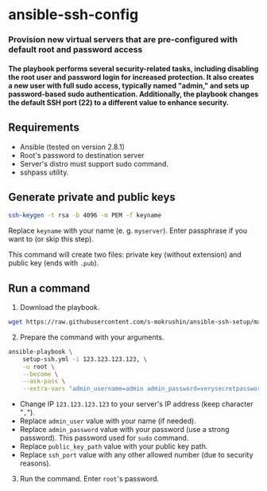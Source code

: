 # ansible-ssh-config
### Provision new virtual servers that are pre-configured with default root and password access
#### The playbook performs several security-related tasks, including disabling the root user and password login for increased protection. It also creates a new user with full sudo access, typically named "admin," and sets up password-based sudo authentication. Additionally, the playbook changes the default SSH port (22) to a different value to enhance security.

## Requirements
 - Ansible (tested on version 2.8.1)
 - Root's password to destination server
 - Server's distro must support sudo command.
 - sshpass utility.
## Generate private and public keys

```bash
ssh-keygen -t rsa -b 4096 -m PEM -f keyname
```

Replace `keyname` with your name (e. g. `myserver`). Enter passphrase if you want to (or skip this step).

This command will create two files: private key (without extension) and public key (ends with `.pub`).

## Run a command

1. Download the playbook.

```bash
wget https://raw.githubusercontent.com/s-mokrushin/ansible-ssh-setup/master/setup-ssh.yml -O setup-ssh.yml
```

2. Prepare the command with your arguments.

```bash
ansible-playbook \
    setup-ssh.yml -i 123.123.123.123, \
    -u root \
    --become \
    --ask-pass \
    --extra-vars "admin_username=admin admin_password=verysecretpassword public_key_path=/path/to/keyname.pub ssh_port=22222"
```

* Change IP `123.123.123.123` to your server's IP address (keep character "`,`").
* Replace `admin_user` value with your name (if needed).
* Replace `admin_password` value with your password (use a strong password). This password used for `sudo` command.
* Replace `public_key_path` value with your public key path.
* Replace `ssh_port` value with any other allowed number (due to security reasons).

3. Run the command. Enter `root`'s password.

